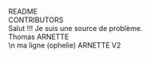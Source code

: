 README          
CONTRIBUTORS            
Salut !!! Je suis une source de problème.     
Thomas ARNETTE  
\n
ma ligne (ophelie)
ARNETTE V2
